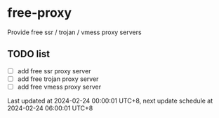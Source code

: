 
# free-proxy
Provide free ssr / trojan / vmess proxy servers


## TODO list
- [ ] add free ssr proxy server
- [ ] add free trojan proxy server
- [ ] add free vmess proxy server

Last updated at 2024-02-24 00:00:01 UTC+8, next update schedule at 2024-02-24 06:00:01 UTC+8

